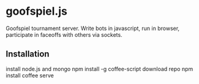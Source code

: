 # goofspiel.js

Goofspiel tournament server. 
Write bots in javascript, run in browser, participate in faceoffs with others via sockets.

## Installation

install node.js and mongo
npm install -g coffee-script
download repo
npm install
coffee serve